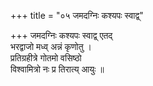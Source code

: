 +++
title = "०५ जमदग्निः कश्यपः स्वाद्व्"

+++
जमदग्निः कश्यपः स्वाद्व् एतद्  
भरद्वाजो मध्व् अन्नं कृणोतु ।  
प्रतिग्रहीत्रे गोतमो वसिष्ठो  
विश्वामित्रो नः प्र तिरात्य् आयुः ॥